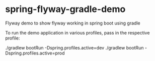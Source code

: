 # spring-flyway-gradle-demo
Flyway demo to show flyway working in spring boot using gradle


To run the demo application in various profiles, pass in the respective profile:

./gradlew  bootRun -Dspring.profiles.active=dev
./gradlew  bootRun -Dspring.profiles.active=prod
